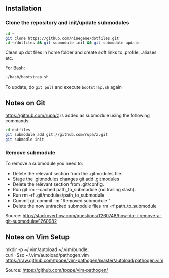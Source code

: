 ## Installation

### Clone the repository and init/update submodules
```bash
cd ~
git clone https://github.com/ninegene/dotfiles.git 
cd ~/dotfiles && git submodule init && git submodule update
```

Clean up dot files in home folder and create soft links to .profile, .aliases etc.

For Bash:
```bash
~/bash/bootstrap.sh 
```

To update, do `git pull` and execute `bootstrap.sh` again

## Notes on Git

https://github.com/rupa/z is added as submodule using the following commands:
```bash
cd dotfiles
git submodule add git://github.com/rupa/z.git
git submodle init
```

### Remove submodule
To remove a submodule you need to:

* Delete the relevant section from the .gitmodules file.
* Stage the .gitmodules changes git add .gitmodules
* Delete the relevant section from .git/config.
* Run git rm --cached path_to_submodule (no trailing slash).
* Run rm -rf .git/modules/path_to_submodule
* Commit git commit -m "Removed submodule <name>"
* Delete the now untracked submodule files
  rm -rf path_to_submodule

Source: http://stackoverflow.com/questions/1260748/how-do-i-remove-a-git-submodule#1260982

## Notes on Vim Setup

mkdir -p ~/.vim/autoload ~/.vim/bundle; \
curl -Sso ~/.vim/autoload/pathogen.vim \
    https://raw.github.com/tpope/vim-pathogen/master/autoload/pathogen.vim

Source: https://github.com/tpope/vim-pathogen/